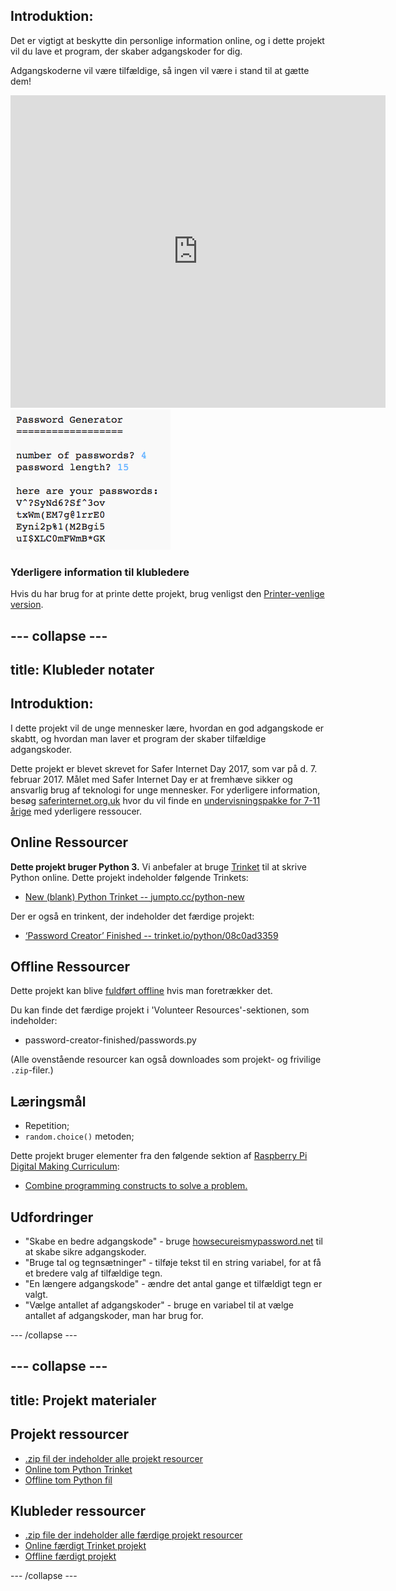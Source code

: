 ## Introduktion: 

Det er vigtigt at beskytte din personlige information online, og i dette projekt vil du lave et program, der skaber adgangskoder for dig.

Adgangskoderne vil være tilfældige, så ingen vil være i stand til at gætte dem!

<div class="trinket">
  <iframe src="https://trinket.io/embed/python/08c0ad3359?outputOnly=true&start=result" width="600" height="500" frameborder="0" marginwidth="0" marginheight="0" allowfullscreen>
  </iframe>
  <img src="images/passwords-finished.png">
</div>

### Yderligere information til klubledere

Hvis du har brug for at printe dette projekt, brug venligst den [Printer-venlige version](https://projects.raspberrypi.org/en/projects/password-generator/print).


--- collapse ---
---
title: Klubleder notater
---


## Introduktion:

I dette projekt vil de unge mennesker lære, hvordan en god adgangskode er skabtt, og hvordan man laver et program der skaber tilfældige adgangskoder.

Dette projekt er blevet skrevet for Safer Internet Day 2017, som var på d. 7. februar 2017. Målet med Safer Internet Day er at fremhæve sikker og ansvarlig brug af teknologi for unge mennesker. For yderligere information, besøg [saferinternet.org.uk](https://www.saferinternet.org.uk/) hvor du vil finde en [undervisningspakke for 7-11 årige](https://d1afx9quaogywf.cloudfront.net/cdn/farfuture/_-EgL7dYtxtypvvDcNCE53bYE-OMfdH59vaJ5XPcoG4/mtime:1483547665/sites/default/files/SID2017%20Education%20Pack%20for%207-11%20year%20olds_0.zip) med yderligere ressoucer.

## Online Ressourcer

__Dette projekt bruger Python 3.__ Vi anbefaler at bruge [Trinket](https://trinket.io/) til at skrive Python online. Dette projekt indeholder følgende Trinkets:

+ [New (blank) Python Trinket -- jumpto.cc/python-new](http://jumpto.cc/python-new)

Der er også en trinkent, der indeholder det færdige projekt:

+ [‘Password Creator’ Finished -- trinket.io/python/08c0ad3359](https://trinket.io/python/08c0ad3359)

## Offline Ressourcer
Dette projekt kan blive [fuldført offline](https://www.codeclubprojects.org/en-GB/resources/python-working-offline/) hvis man foretrækker det.

Du kan finde det færdige projekt i 'Volunteer Resources'-sektionen, som indeholder:

+ password-creator-finished/passwords.py

(Alle ovenstående resourcer kan også downloades som projekt- og frivilige `.zip`-filer.)

## Læringsmål
+ Repetition;
+ `random.choice()` metoden;

Dette projekt bruger elementer fra den følgende sektion af [Raspberry Pi Digital Making Curriculum](http://rpf.io/curriculum):

+ [Combine programming constructs to solve a problem.](https://www.raspberrypi.org/curriculum/programming/builder)

## Udfordringer
+ "Skabe en bedre adgangskode" - bruge <a href="https://howsecureismypassword.net/" target="_blank">howsecureismypassword.net</a> til at skabe sikre adgangskoder.
+ "Bruge tal og tegnsætninger" - tilføje tekst til en string variabel, for at få et bredere valg af tilfældige tegn.
+ "En længere adgangskode" - ændre det antal gange et tilfældigt tegn er valgt.
+ "Vælge antallet af adgangskoder" - bruge en variabel til at vælge antallet af adgangskoder, man har brug for.

--- /collapse ---


--- collapse ---
---
title: Projekt materialer
---
## Projekt ressourcer
* [.zip fil der indeholder alle projekt resourcer](resources/password-generator-resources.zip)
* [Online tom Python Trinket](http://jumpto.cc/python-new)
* [Offline tom Python fil](resources/new-new.py)

## Klubleder ressourcer
* [.zip file der indeholder alle færdige projekt resourcer](resources/password-generator-finished.zip)
* [Online færdigt Trinket projekt](https://trinket.io/python/08c0ad3359)
* [Offline færdigt projekt](resources/password-generator-finished-passwords.py)

--- /collapse ---
